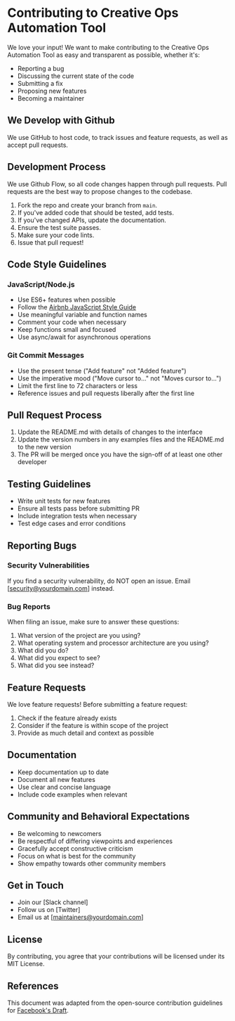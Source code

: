 # Contributing to Creative Ops Automation Tool

We love your input! We want to make contributing to the Creative Ops Automation Tool as easy and transparent as possible, whether it's:

- Reporting a bug
- Discussing the current state of the code
- Submitting a fix
- Proposing new features
- Becoming a maintainer

## We Develop with Github

We use GitHub to host code, to track issues and feature requests, as well as accept pull requests.

## Development Process

We use Github Flow, so all code changes happen through pull requests. Pull requests are the best way to propose changes to the codebase.

1. Fork the repo and create your branch from `main`.
2. If you've added code that should be tested, add tests.
3. If you've changed APIs, update the documentation.
4. Ensure the test suite passes.
5. Make sure your code lints.
6. Issue that pull request!

## Code Style Guidelines

### JavaScript/Node.js

- Use ES6+ features when possible
- Follow the [Airbnb JavaScript Style Guide](https://github.com/airbnb/javascript)
- Use meaningful variable and function names
- Comment your code when necessary
- Keep functions small and focused
- Use async/await for asynchronous operations

### Git Commit Messages

- Use the present tense ("Add feature" not "Added feature")
- Use the imperative mood ("Move cursor to..." not "Moves cursor to...")
- Limit the first line to 72 characters or less
- Reference issues and pull requests liberally after the first line

## Pull Request Process

1. Update the README.md with details of changes to the interface
2. Update the version numbers in any examples files and the README.md to the new version
3. The PR will be merged once you have the sign-off of at least one other developer

## Testing Guidelines

- Write unit tests for new features
- Ensure all tests pass before submitting PR
- Include integration tests when necessary
- Test edge cases and error conditions

## Reporting Bugs

### Security Vulnerabilities

If you find a security vulnerability, do NOT open an issue. Email [security@yourdomain.com] instead.

### Bug Reports

When filing an issue, make sure to answer these questions:

1. What version of the project are you using?
2. What operating system and processor architecture are you using?
3. What did you do?
4. What did you expect to see?
5. What did you see instead?

## Feature Requests

We love feature requests! Before submitting a feature request:

1. Check if the feature already exists
2. Consider if the feature is within scope of the project
3. Provide as much detail and context as possible

## Documentation

- Keep documentation up to date
- Document all new features
- Use clear and concise language
- Include code examples when relevant

## Community and Behavioral Expectations

- Be welcoming to newcomers
- Be respectful of differing viewpoints and experiences
- Gracefully accept constructive criticism
- Focus on what is best for the community
- Show empathy towards other community members

## Get in Touch

- Join our [Slack channel]
- Follow us on [Twitter]
- Email us at [maintainers@yourdomain.com]

## License

By contributing, you agree that your contributions will be licensed under its MIT License.

## References

This document was adapted from the open-source contribution guidelines for [Facebook's Draft](https://github.com/facebook/draft-js/blob/a9316a723f9e918afde44dea68b5f9f39b7d9b00/CONTRIBUTING.md).
